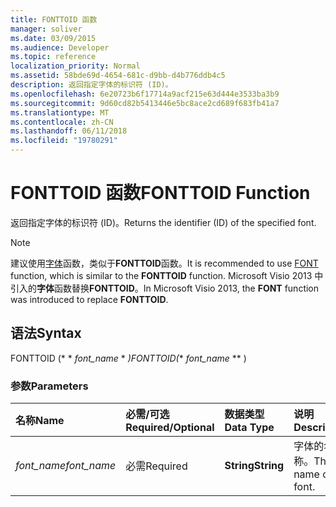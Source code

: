 ```yaml
---
title: FONTTOID 函数
manager: soliver
ms.date: 03/09/2015
ms.audience: Developer
ms.topic: reference
localization_priority: Normal
ms.assetid: 58bde69d-4654-681c-d9bb-d4b776ddb4c5
description: 返回指定字体的标识符 (ID)。
ms.openlocfilehash: 6e20723b6f17714a9acf215e63d444e3533ba3b9
ms.sourcegitcommit: 9d60cd82b5413446e5bc8ace2cd689f683fb41a7
ms.translationtype: MT
ms.contentlocale: zh-CN
ms.lasthandoff: 06/11/2018
ms.locfileid: "19780291"
---
```

# <a name="fonttoid-function"></a><span data-ttu-id="a0bc2-103">FONTTOID 函数</span><span class="sxs-lookup"><span data-stu-id="a0bc2-103">FONTTOID Function</span></span>

<span data-ttu-id="a0bc2-104">返回指定字体的标识符 (ID)。</span><span class="sxs-lookup"><span data-stu-id="a0bc2-104">Returns the identifier (ID) of the specified font.</span></span>
  
> [!NOTE]
> <span data-ttu-id="a0bc2-105">建议使用[字体](font-function.md)函数，类似于**FONTTOID**函数。</span><span class="sxs-lookup"><span data-stu-id="a0bc2-105">It is recommended to use [FONT](font-function.md) function, which is similar to the **FONTTOID** function.</span></span> <span data-ttu-id="a0bc2-106">Microsoft Visio 2013 中引入的**字体**函数替换**FONTTOID**。</span><span class="sxs-lookup"><span data-stu-id="a0bc2-106">In Microsoft Visio 2013, the **FONT** function was introduced to replace **FONTTOID**.</span></span> 
  
## <a name="syntax"></a><span data-ttu-id="a0bc2-107">语法</span><span class="sxs-lookup"><span data-stu-id="a0bc2-107">Syntax</span></span>

<span data-ttu-id="a0bc2-108">FONTTOID (* * *font_name* * *)</span><span class="sxs-lookup"><span data-stu-id="a0bc2-108">FONTTOID(** *font_name* ** )</span></span> 
  
### <a name="parameters"></a><span data-ttu-id="a0bc2-109">参数</span><span class="sxs-lookup"><span data-stu-id="a0bc2-109">Parameters</span></span>

|<span data-ttu-id="a0bc2-110">**名称**</span><span class="sxs-lookup"><span data-stu-id="a0bc2-110">**Name**</span></span>|<span data-ttu-id="a0bc2-111">**必需/可选**</span><span class="sxs-lookup"><span data-stu-id="a0bc2-111">**Required/Optional**</span></span>|<span data-ttu-id="a0bc2-112">**数据类型**</span><span class="sxs-lookup"><span data-stu-id="a0bc2-112">**Data Type**</span></span>|<span data-ttu-id="a0bc2-113">**说明**</span><span class="sxs-lookup"><span data-stu-id="a0bc2-113">**Description**</span></span>|
|:-----|:-----|:-----|:-----|
| <span data-ttu-id="a0bc2-114">_font_name_</span><span class="sxs-lookup"><span data-stu-id="a0bc2-114">_font_name_</span></span> <br/> |<span data-ttu-id="a0bc2-115">必需</span><span class="sxs-lookup"><span data-stu-id="a0bc2-115">Required</span></span>  <br/> |<span data-ttu-id="a0bc2-116">**String**</span><span class="sxs-lookup"><span data-stu-id="a0bc2-116">**String**</span></span> <br/> |<span data-ttu-id="a0bc2-117">字体的名称。</span><span class="sxs-lookup"><span data-stu-id="a0bc2-117">The name of the font.</span></span>  <br/> |
   

